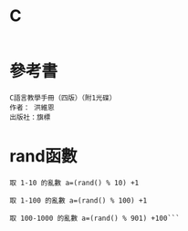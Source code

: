 # C
```
```
# 參考書
```
C語言教學手冊（四版）（附1光碟）
作者： 洪維恩  
出版社：旗標
```

# rand函數

```
取 1-10 的亂數 a=(rand() % 10) +1

取 1-100 的亂數 a=(rand() % 100) +1

取 100-1000 的亂數 a=(rand() % 901) +100```
```
```
```
```
```
```
```
```
```
```
```
```
